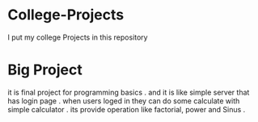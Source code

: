 # College-Projects
I put my college Projects in this repository 


# Big Project 
it is final project for programming basics . 
and it is like simple server that has login page .
when users loged in they can do some calculate with simple calculator . its provide operation like factorial, power and Sinus . 
